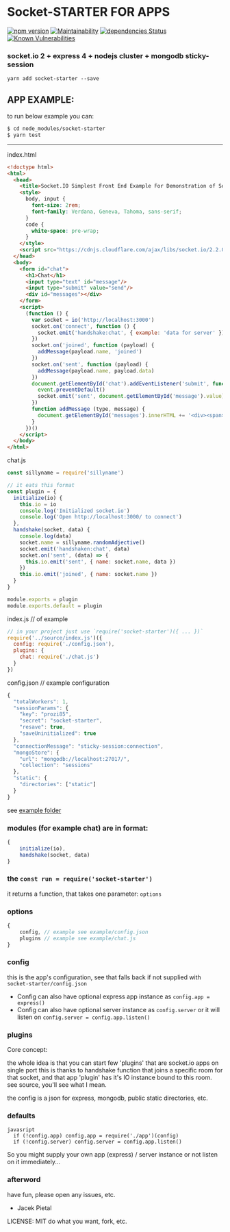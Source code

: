 # Socket-STARTER FOR APPS

[![npm version](https://badge.fury.io/js/socket-starter.svg)](https://badge.fury.io/js/socket-starter) 
[![Maintainability](https://api.codeclimate.com/v1/badges/cf7828e55f51edffbe3d/maintainability)](https://codeclimate.com/github/Prozi/socket-starter/maintainability) 
[![dependencies Status](https://david-dm.org/Prozi/socket-starter/status.svg)](https://david-dm.org/Prozi/socket-starter) 
[![Known Vulnerabilities](https://snyk.io/test/github/Prozi/socket-starter/badge.svg?targetFile=package.json)](https://snyk.io/test/github/Prozi/socket-starter?targetFile=package.json)

### socket.io 2 + express 4 + nodejs cluster + mongodb sticky-session

`yarn add socket-starter --save`

## APP EXAMPLE:

to run below example you can:

```bash
$ cd node_modules/socket-starter
$ yarn test
```

----

index.html
```html
<!doctype html>
<html>
  <head>
    <title>Socket.IO Simplest Front End Example For Demonstration of Socket-Starter</title>
    <style>
      body, input {
        font-size: 2rem;
        font-family: Verdana, Geneva, Tahoma, sans-serif;
      }
      code {
        white-space: pre-wrap;
      }
    </style>
    <script src="https://cdnjs.cloudflare.com/ajax/libs/socket.io/2.2.0/socket.io.js"></script>
  </head>
  <body>
    <form id="chat">
      <h1>Chat</h1>
      <input type="text" id="message"/>
      <input type="submit" value="send"/>
      <div id="messages"></div>
    </form>
    <script>
      (function () {
        var socket = io('http://localhost:3000')
        socket.on('connect', function () {
          socket.emit('handshake:chat', { example: 'data for server' })
        })
        socket.on('joined', function (payload) {
          addMessage(payload.name, 'joined')
        })
        socket.on('sent', function (payload) {
          addMessage(payload.name, payload.data)
        })
        document.getElementById('chat').addEventListener('submit', function (event) {
          event.preventDefault()
          socket.emit('sent', document.getElementById('message').value)
        })
        function addMessage (type, message) {
          document.getElementById('messages').innerHTML += '<div><span>' + type + '</span> <code>' + message + '</code></div>\n'
        }
      })()
    </script>
  </body>
</html>
```

chat.js
```javascript
const sillyname = require('sillyname')

// it eats this format
const plugin = {
  initialize(io) {
    this.io = io
    console.log('Initialized socket.io')
    console.log('Open http://localhost:3000/ to connect')
  },
  handshake(socket, data) {
    console.log(data)
    socket.name = sillyname.randomAdjective()
    socket.emit('handshaken:chat', data)
    socket.on('sent', (data) => {
      this.io.emit('sent', { name: socket.name, data })
    })
    this.io.emit('joined', { name: socket.name })
  }
}

module.exports = plugin
module.exports.default = plugin
```

index.js // of example
```javascript
// in your project just use `require('socket-starter')({ ... })`
require('../source/index.js')({
  config: require('./config.json'),
  plugins: {
    chat: require('./chat.js')
  }
})
```

config.json // example configuration
```javascript
{
  "totalWorkers": 1,
  "sessionParams": {
    "key": "prozi85",
    "secret": "socket-starter",
    "resave": true,
    "saveUninitialized": true
  },
  "connectionMessage": "sticky-session:connection",
  "mongoStore": {
    "url": "mongodb://localhost:27017/",
    "collection": "sessions"
  },
  "static": {
    "directories": ["static"]
  }
}
```

see [example folder](https://github.com/Prozi/socket-starter/tree/master/example)


### modules (for example chat) are in format:

```javascript
{ 
    initialize(io), 
    handshake(socket, data)
}
```

### the `const run = require('socket-starter')`

it returns a function, that takes one parameter: `options`

### options

```javascript
{
    config, // example see example/config.json
    plugins // example see example/chat.js
}
```

### config

this is the app's configuration, see that falls back if not supplied with `socket-starter/config.json`

* Config can also have optional express app instance as `config.app = express()`
* Config can also have optional server instance as `config.server` or it will listen on `config.server = config.app.listen()`

### plugins

Core concept:

the whole idea is that you can start few 'plugins' that are socket.io apps on single port
this is thanks to handshake function that joins a specific room for that socket, 
and that app 'plugin' has it's IO instance bound to this room. see source, you'll see what I mean.

the config is a json for express, mongodb, public static directories, etc.

### defaults

```
javasript
  if (!config.app) config.app = require('./app')(config)
  if (!config.server) config.server = config.app.listen()
```

So you might supply your own app (express) / server instance
or not listen on it immediately...

### afterword

have fun, please open any issues, etc.

- Jacek Pietal

LICENSE: MIT do what you want, fork, etc.

